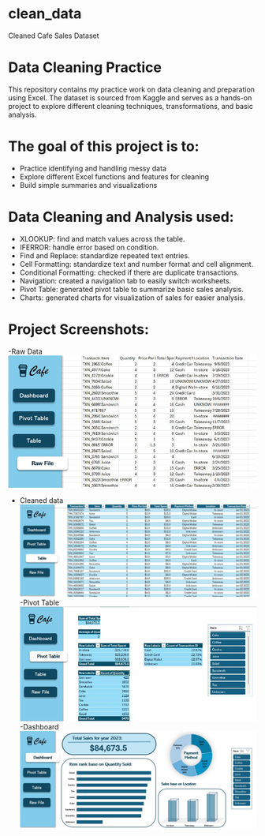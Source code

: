 # clean_data
Cleaned Cafe Sales Dataset

# Data Cleaning Practice  

This repository contains my practice work on data cleaning and preparation using Excel. The dataset is sourced from Kaggle and serves as a hands-on project to explore different cleaning techniques, transformations, and basic analysis.  
 
# The goal of this project is to:  
- Practice identifying and handling messy data  
- Explore different Excel functions and features for cleaning  
- Build simple summaries and visualizations
 

# Data Cleaning and Analysis used:
- XLOOKUP: find and match values across the table.
- IFERROR: handle error based on condition.
- Find and Replace: standardize repeated text entries.
- Cell Formatting: standardize text and number format and cell alignment.
- Conditional Formatting: checked if there are duplicate transactions.
- Navigation: created a navigation tab to easily switch worksheets.
- Pivot Table: generated pivot table to summarize basic sales analysis.
- Charts: generated charts for visualization of sales for easier analysis.

# Project Screenshots:
-Raw Data
![image alt](https://github.com/aaliyeah/clean_data/blob/71b5add9409db8c68d70482205594fc67ca32d1e/Raw%20File.jpg)
- Cleaned data
![image alt](https://github.com/aaliyeah/clean_data/blob/2a58185df2c4c484fb43e3eb3e4c5b5b66985c66/Cleaned_Cafe%20Sales.jpg)
-Pivot Table
![image alt](https://github.com/aaliyeah/clean_data/blob/71b5add9409db8c68d70482205594fc67ca32d1e/Pivot%20Table.jpg)
-Dashboard
![image alt](https://github.com/aaliyeah/clean_data/blob/71b5add9409db8c68d70482205594fc67ca32d1e/Dashboard.jpg)

